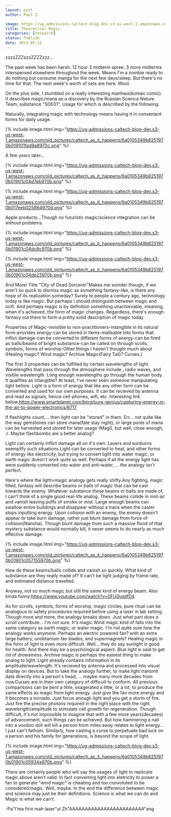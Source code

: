 ```yaml
---
layout: post
author: Paul Z.

image: https://ug-admissions-caltech-blog-dev.s3-us-west-1.amazonaws.com/old_pictures/caltech_as_it_happens/6a0105349b8251970b01901c04d145970b.png
title: Theoretical Magic
categories: [research]
status: Publish
date: 2013-05-12
---
```



zzzzZZZzzzZZZZzzz...

The past week has been harsh. 12 hour 3 midterm spree. 3 more midterms interspersed elsewhere throughout the week. Means I'm a zombie ready to do nothing but consume manga for the next few days/sleep. But there's no time for that. The next week's worth of sets are here. Woot.

On the plus side, I stumbled on a really interesting manhwa(korean comic). It describes magic/mana as a discovery by the Russian Science Nature Team, substance "SDE01". Usage for which is described by the following.

Naturally, integrating magic with technology means having it in convenient forms for daily usage.


{% include image.html img="https://ug-admissions-caltech-blog-dev.s3-us-west-1.amazonaws.com/old_pictures/caltech_as_it_happens/6a0105349b8251970b019101fad9a8970c.png" %}

A few years later... 


{% include image.html img="https://ug-admissions-caltech-blog-dev.s3-us-west-1.amazonaws.com/old_pictures/caltech_as_it_happens/6a0105349b8251970b01901c04d7eb970b.png" %}


{% include image.html img="https://ug-admissions-caltech-blog-dev.s3-us-west-1.amazonaws.com/old_pictures/caltech_as_it_happens/6a0105349b8251970b017eeb025864970d.png" %}

Apple products...Though no futuristic magic/science integration can be without problems.


{% include image.html img="https://ug-admissions-caltech-blog-dev.s3-us-west-1.amazonaws.com/old_pictures/caltech_as_it_happens/6a0105349b8251970b01901c04dc8c970b.png" %}


{% include image.html img="https://ug-admissions-caltech-blog-dev.s3-us-west-1.amazonaws.com/old_pictures/caltech_as_it_happens/6a0105349b8251970b01901c04de23970b.png" %}

And More! Title "City of Dead Sorcerer"Makes me wonder though, if we aren't so quick to dismiss magic as something fantasy-like, is there any hope of its realization someday? Surely to people a century ago, technology today is like magic. But perhaps I should distinguish between magic and scifi. And perhaps magic is by definition something unachievable, meaning, when it's achieved, the form of magic changes. Regardless, there's enough fantasy out there to form a pretty solid description of magic today.

Properties of Magic-invisible to non-practitioners-intangible in its natural form-provides energy-can be stored in items-malleable into forms that inflict damage-can be converted to different forms of energy-can be fired as balls/beams of bright substance-can be called on through scolls, symbols, forms of worship-Other things I haven't thought much about (Healing magic? Wind magic? Archive Magic(Fairy Tail)? Curses.)

The first 3 properties can be fulfilled by certain wavelengths of light. Wavelengths that pass through the atmosphere include , radio waves, and visible wavelength. Long enough wavelengths go through the human body. It qualifies as intangible? At least, I've never seen someone manipulating light before. Light is a form of energy that like any other form can be converted and used for our own purposes. It can be recieved by antenna and read as signals, hence cell-phones, wifi, etc. Interesting link below.https://www.smartplanet.com/blog/pure-genius/capturing-energy-in-the-air-to-power-electronics/6717

If flashlights count,... then light can be "stored" in them. Err... not quite like the way gemstones can store mana(fate stay night), or large pools of mana can be harvested and stored for later usage (Magi), but well, close enough, :/. Maybe flashbombs are a better analog?

Light can certainly inflict damage all on it's own. Lasers and sunburns exemplify such situations.Light can be converted to heat, and other forms of energy like electricity, but trying to convert light into water magic, or earth magic doesn't work quite as well. Perhaps if all the energy light has were suddenly converted into water and anti-water, ... the analogy isn't perfect.

Here's where the light=magic analogy gets really shifty.Any fighting, magic filled, fantasy will describe beams or balls of magic that can be cast towards the enemy. Whatever substance these beams or balls are made of, I can't think of a single good real-life analog. These beams collide in mid-air and vanish leaving puffs of smoke or mist. Large enough beams can swallow entire buildings and disappear without a trace when the caster stops inputting energy. Upon collision with an enemy, the enemy doesn't appear to take burn damage, rather just blunt damage from force of collision(Nanoha). Though blunt damage from such a massive flood of that mystery substance would normally kill, it never seems to do nearly as much effective damage. 


{% include image.html img="https://ug-admissions-caltech-blog-dev.s3-us-west-1.amazonaws.com/old_pictures/caltech_as_it_happens/6a0105349b8251970b01901c057155970b.png" %}

How do these beams/balls collide and vanish so quickly. What kind of substance are they really made of? It can't be light judging by frame rate, and estimated distance travelled. 

Anyway, not so much magic but still the same kind of energy beam. Also kinda funny:https://www.youtube.com/watch?v=0FU0uqjIfD4

As for scrolls, symbols, forms of worship, magic circles, pure ritual can be analogous to safety procedures required before using a laser in lab setting. Though more and more, the analogy breaks down. Just what part does a scroll contribute... I'm not sure. It's magic.Wind magic kind of falls into the same category as earth magic, or water magic. I'm not quite sure how the analogy works anymore. Perhaps an electric powered fan? with an extra large battery, unobtanium fan blades, and supermagnets? Healing magic in the form of light is even more difficult. Well... they do say sunlight is good for health. And there may be a psychological aspect. Blue light is said to get rid of drowsiness. Archive magic is perhaps the easiest thing to make analog to light. Light already contains information in its amplitude/wavelength. It's recieved by antenna and processed into visual display on devices. But to take the analogy further, to make light transmit data directly into a person's head, ... maybe many more decades from now.Curses are in their own category of difficult to conform. All previous comparisons can be bent a little, exagerated a little, or a lot, to produce the same effects as magic from light energy. Just give the fan more energy and it becomes a tornado. Just focus enough light and you get a storm of fire. Just fire the precise photons required in the right place with the right wavelength/amplitude to stimulate cell growth for regeneration. Though difficult, it's not impossible to imagine that with a few more years(decades) of advancement, such things can be achieved. But how hammering a nail into a voodoo doll will kill a person from miles away relates to light energy... I just can't fathom. Similarly, how casting a curse to perpetuate bad luck on a person and his family for generations, is beyond the scope of light.


{% include image.html img="https://ug-admissions-caltech-blog-dev.s3-us-west-1.amazonaws.com/old_pictures/caltech_as_it_happens/6a0105349b8251970b01901c05934a970b.png" %}

There are certainly people who will say the usages of light to replicate magic above aren't valid. In fact converting light into eletricity to power a fan to generate "wind magic" is cheating and too convoluted to be considered magic. Well, maybe. In the end the difference between magic and science may just be their definitions. Science is what we can do and Magic is what we can't.

-Pa"I'ma firin mah laser"ul Zh"AAAAAAAAAAAAAAAAAAAAAAAA"ang

